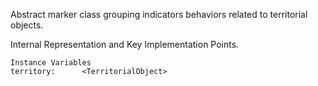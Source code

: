 Abstract marker class grouping indicators behaviors related to territorial objects.

Internal Representation and Key Implementation Points.

    Instance Variables
	territory:		<TerritorialObject>
